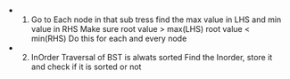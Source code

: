  - 1) Go to Each node in that sub tress find the max value in LHS and min value in RHS
    Make sure 
        root value > max(LHS)
        root value < min(RHS)
    Do this for each and every node 

- 2) InOrder Traversal of BST is alwats sorted
    Find the Inorder, store it and check if it is sorted or not